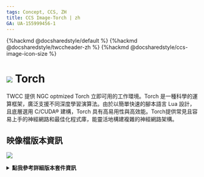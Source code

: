 ```yaml
---
tags: Concept, CCS, ZH
title: CCS Image-Torch | zh
GA: UA-155999456-1
---
```


{%hackmd @docsharedstyle/default %}
{%hackmd @docsharedstyle/twccheader-zh %}
{%hackmd @docsharedstyle/ccs-image-icon-size %}

# <img class="ccsimgicon" src="https://cos.twcc.ai/SYS-MANUAL/uploads/upload_f55059e9d0a6ac45c44bcc0ec1bebff5.png">   Torch


TWCC 提供 NGC optmized Torch 立即可用的工作環境。Torch 是一種科學的運算框架，廣泛支援不同深度學習演算法。由於以簡單快速的腳本語言 Lua 設計，且底層選用 C/CUDA® 建構，Torch 具有高易用性與高效能。Torch提供常見且容易上手的神經網路和最佳化程式庫，能靈活地構建複雜的神經網路架構。


## <i class="fa fa-sticky-note" aria-hidden="true"></i> <span class="ccsimglist">映像檔版本資訊</span> 

![](https://cos.twcc.ai/SYS-MANUAL/uploads/upload_dee7841bc52b07833f4b369612ff87c9.png)



<details class="docspoiler">

<summary><b>點我參考詳細版本套件資訊</b></summary>

- [torch-18.08-py2-v1](https://docs.nvidia.com/deeplearning/frameworks/torch-release-notes/rel_18.08.html#rel_18.08)

</details>
